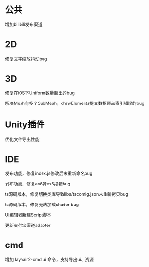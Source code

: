 # 公共

   增加bilibili发布渠道

# 2D

   修复文字缩放抖动bug

# 3D

   修复在iOS下Uniform数量超出的bug

   解决Mesh有多个SubMesh，drawElements提交数据顶点索引错误的bug 

# Unity插件

   优化文件导出性能

# IDE

   发布功能，修复index.js修改后未重新命名bug

   发布功能，修复es6转es5报错bug  

   ts源码版本，修复切换类库导致libs/tsconfig.json未重新拷贝bug

   ts源码版本，修复无法加载shader bug

   UI编辑器新建Script脚本

   更新支付宝渠道adapter
    
# cmd

   增加 layaair2-cmd ui 命令，支持导出ui、资源